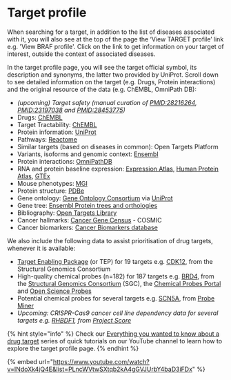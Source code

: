 # Target profile

When searching for a target, in addition to the list of diseases associated with it, you will also see at the top of the page the ‘View TARGET profile’ link e.g. 'View BRAF profile'. Click on the link to get information on your target of interest, outside the context of associated diseases. 

In the target profile page, you will see the target official symbol, its description and synonyms, the latter two provided by UniProt. Scroll down to see detailed information on the target \(e.g. Drugs, Protein interactions\) and the original resource of the data \(e.g. ChEMBL, OmniPath DB\):

* _\(upcoming\) Target safety \(manual curation of_ [_PMID:28216264_](http://europepmc.org/abstract/MED/28216264)_,_ [_PMID:23197038_](http://europepmc.org/abstract/MED/23197038) _and_ [_PMID:28453775_](http://europepmc.org/abstract/MED/28453775)_\)_ 
* Drugs: [ChEMBL](https://www.ebi.ac.uk/chembl/)
* Target Tractability: [ChEMBL](https://www.ebi.ac.uk/chembl/)
* Protein information: [UniProt](http://www.uniprot.org/)
* Pathways: [Reactome](http://www.reactome.org/)
* Similar targets \(based on diseases in common\): Open Targets Platform
* Variants, isoforms and genomic context: [Ensembl](https://legacy.gitbook.com/book/opentargets/docs/edit#)
* Protein interactions: [OmniPathDB](http://omnipathdb.org)
* RNA and protein baseline expression: [Expression Atlas](https://www.ebi.ac.uk/gxa/home), [Human Protein Atlas](http://www.proteinatlas.org/), [GTEx](https://www.gtexportal.org/home/documentationPage) 
* Mouse phenotypes: [MGI](http://www.informatics.jax.org)
* Protein structure: [PDBe](https://www.ebi.ac.uk/pdbe/)
* Gene ontology: [Gene Ontology Consortium](http://geneontology.org/) via [UniProt](http://www.uniprot.org/)
* Gene tree: [Ensembl Protein trees and orthologies](http://www.ensembl.org/info/genome/compara/homology_method.html)
* Bibliography: [Open Targets Library](https://github.com/opentargets/docs.targetvalidation.org/tree/89163f4f81591e3fa4ca1b7890ee9e8f49c7e22b/library.opentargets.io)
* Cancer hallmarks: [Cancer Gene Census](https://cancer.sanger.ac.uk/census#cl_search) - COSMIC
* Cancer biomarkers: [Cancer Biomarkers database](https://www.cancergenomeinterpreter.org/biomarkers)

We also include the following data to assist prioritisation of drug targets, whenever it is available:

* [Target Enabling Package](http://www.thesgc.org/tep) \(or TEP\) for 19 targets e.g. [CDK12](http://www.targetvalidation.org/target/ENSG00000167258), from the Structural Genomics Consortium 
* High-quality chemical probes \(n=182\) for 187 targets e.g. [BRD4](https://www.targetvalidation.org/target/ENSG00000141867), from the [Structural Genomics Consortium](https://www.thesgc.org/chemical-probes) \(SGC\), the [Chemical Probes Portal](http://www.chemicalprobes.org/) and [Open Science Probes](http://www.sgc-ffm.uni-frankfurt.de/)
* Potential chemical probes for several targets e.g. [SCN5A](https://www.targetvalidation.org/target/ENSG00000183873), from [Probe Miner](https://probeminer.icr.ac.uk/)
* _Upcoming: CRISPR-Cas9 cancer cell line dependency data for several targets e.g._ [_RHBDF1_](https://www.targetvalidation.org/target/ENSG00000007384)_, from_ [_Project Score_](https://score.depmap.sanger.ac.uk/) 

{% hint style="info" %}
Check our [Everything you wanted to know about a drug target](https://www.youtube.com/playlist?list=PLncWVtwSXtqb2kA4gGVJUrbY4baD3iFDx) series of quick tutorials on our YouTube channel to learn how to explore the target profile page.
{% endhint %}

{% embed url="https://www.youtube.com/watch?v=INdoXk4jQ4E&list=PLncWVtwSXtqb2kA4gGVJUrbY4baD3iFDx" %}

